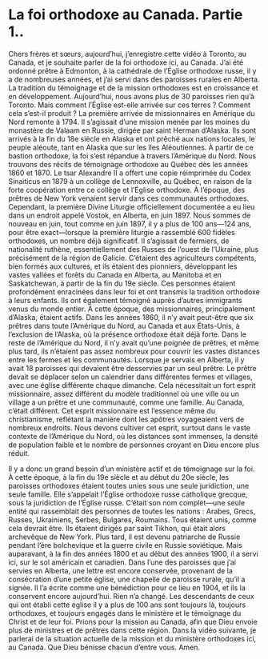 # La foi orthodoxe au Canada. Partie 1..

Chers frères et sœurs, aujourd’hui, j’enregistre cette vidéo à Toronto, au Canada, et je souhaite parler de la foi orthodoxe ici, au Canada. J’ai été ordonné prêtre à Edmonton, à la cathédrale de l’Église orthodoxe russe, il y a de nombreuses années, et j’ai servi dans des paroisses rurales en Alberta. La tradition du témoignage et de la mission orthodoxes est en croissance et en développement. Aujourd’hui, nous avons plus de 30 paroisses rien qu’à Toronto. Mais comment l’Église est-elle arrivée sur ces terres ? Comment cela s’est-il produit ? La première arrivée de missionnaires en Amérique du Nord remonte à 1794. Il s’agissait d’une mission menée par les moines du monastère de Valaam en Russie, dirigée par saint Herman d’Alaska. Ils sont arrivés à la fin du 18e siècle en Alaska et ont prêché aux nations locales, le peuple aléoute, tant en Alaska que sur les îles Aléoutiennes. À partir de ce bastion orthodoxe, la foi s’est répandue à travers l’Amérique du Nord. Nous trouvons des récits de témoignage orthodoxe au Québec dès les années 1860 et 1870. Le tsar Alexandre II a offert une copie réimprimée du Codex Sinaiticus en 1879 à un collège de Lennoxville, au Québec, en raison de la forte coopération entre ce collège et l’Église orthodoxe. À l’époque, des prêtres de New York venaient servir dans ces communautés orthodoxes. Cependant, la première Divine Liturgie officiellement documentée a eu lieu dans un endroit appelé Vostok, en Alberta, en juin 1897. Nous sommes de nouveau en juin, tout comme en juin 1897, il y a plus de 100 ans—124 ans, pour être exact—lorsque la première liturgie a rassemblé 600 fidèles orthodoxes, un nombre déjà significatif. Il s’agissait de fermiers, de nationalité ruthène, essentiellement des Russes de l’ouest de l’Ukraine, plus précisément de la région de Galicie. C’étaient des agriculteurs compétents, bien formés aux cultures, et ils étaient des pionniers, développant les vastes vallées et forêts du Canada en Alberta, au Manitoba et en Saskatchewan, à partir de la fin du 19e siècle. Ces personnes étaient profondément enracinées dans leur foi et ont transmis la tradition orthodoxe à leurs enfants. Ils ont également témoigné auprès d’autres immigrants venus du monde entier. À cette époque, des missionnaires, principalement d’Alaska, étaient actifs. Dans les années 1860, il n’y avait peut-être que six prêtres dans toute l’Amérique du Nord, au Canada et aux États-Unis, à l’exclusion de l’Alaska, où la présence orthodoxe était déjà forte. Dans le reste de l’Amérique du Nord, il n’y avait qu’une poignée de prêtres, et même plus tard, ils n’étaient pas assez nombreux pour couvrir les vastes distances entre les fermes et les communautés. Lorsque je servais en Alberta, il y avait 18 paroisses qui devaient être desservies par un seul prêtre. Le prêtre devait se déplacer selon un calendrier dans différentes fermes et villages, avec une église différente chaque dimanche. Cela nécessitait un fort esprit missionnaire, assez différent du modèle traditionnel où une ville ou un village a un prêtre et une communauté, comme une famille. Au Canada, c’était différent. Cet esprit missionnaire est l’essence même du christianisme, reflétant la manière dont les apôtres voyageaient vers de nombreux endroits. Nous devons cultiver cet esprit, surtout dans le vaste contexte de l’Amérique du Nord, où les distances sont immenses, la densité de population faible et le nombre de personnes croyant en Dieu encore plus réduit.

Il y a donc un grand besoin d’un ministère actif et de témoignage sur la foi. À cette époque, à la fin du 19e siècle et au début du 20e siècle, les paroisses orthodoxes étaient toutes unies sous une seule juridiction, une seule famille. Elle s’appelait l’Église orthodoxe russe catholique grecque, sous la juridiction de l’Église russe. C’était son nom complet—une seule entité qui rassemblait des personnes de toutes les nations : Arabes, Grecs, Russes, Ukrainiens, Serbes, Bulgares, Roumains. Tous étaient unis, comme cela devrait être. Ils étaient dirigés par saint Tikhon, qui était alors archevêque de New York. Plus tard, il est devenu patriarche de Russie pendant l’ère bolchevique et la guerre civile en Russie soviétique. Mais auparavant, à la fin des années 1800 et au début des années 1900, il a servi ici, sur le sol américain et canadien. Dans l’une des paroisses que j’ai servies en Alberta, une lettre est encore conservée, provenant de la consécration d’une petite église, une chapelle de paroisse rurale, qu’il a signée. Il l’a écrite comme une bénédiction pour ce lieu en 1904, et ils la conservent encore aujourd’hui. Rien n’a changé. Les descendants de ceux qui ont établi cette église il y a plus de 100 ans sont toujours là, toujours orthodoxes, et toujours engagés dans le ministère et le témoignage du Christ et de leur foi. Prions pour la mission au Canada, afin que Dieu envoie plus de ministres et de prêtres dans cette région. Dans la vidéo suivante, je parlerai de la situation actuelle de la mission et du ministère orthodoxes ici, au Canada. Que Dieu bénisse chacun d’entre vous. Amen.

